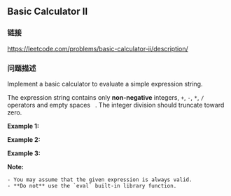 ## Basic Calculator II  
### 链接  
https://leetcode.com/problems/basic-calculator-ii/description/  
### 问题描述
Implement a basic calculator to evaluate a simple expression string.

The expression string contains only **non-negative** integers, `+`, `-`, `*`, `/` operators and empty spaces ` `. The integer division should truncate toward zero.

**Example 1:**

**Example 2:**

**Example 3:**

**Note:**

	- You may assume that the given expression is always valid.
	- **Do not** use the `eval` built-in library function.
